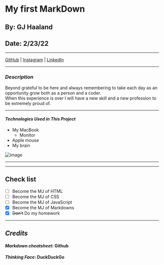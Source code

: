 # **My first MarkDown**
## By: GJ Haaland
## Date: 2/23/22
***
[GitHub](https://github.com/GG-Haaland) | [Instagram](https://www.instagram.com/gee_eej/) | [LinkedIn](https://www.linkedin.com/in/gordon-haaland-b3b131b7/)
***
### ***Description***
Beyond grateful to be here and always remembering to take each day as an opportunity grow both as a person and a coder.<br /> When this experience is over I will have a new skill and a new profession to be extremely proud of.
***
#### ***Technologies Used in This Project***
* My MacBook
    * Monitor
* Apple mouse
* My brain

![image](https://external-content.duckduckgo.com/iu/?u=https%3A%2F%2Ftse3.mm.bing.net%2Fth%3Fid%3DOIP.FP5So2DJG9aNSnahPkK90wHaHa%26pid%3DApi&f=1)    
***
***
## Check list
- [ ] Become the MJ of HTML
- [ ] Become the MJ of CSS
- [ ] Become the MJ of JavaScript
- [x] Become the MJ of Markdowns
- [x] ~~Don't~~ Do my homework
***
## ***Credits***
#### *Markdown cheatsheet*: **Github**
#### *Thinking Face*: **DuckDuckGo**